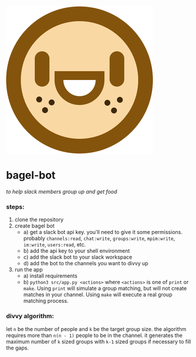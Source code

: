 ![](./bagel-logo.png)

# bagel-bot

*to help slack members group up and get food*

### steps:
1. clone the repository
2. create bagel bot
   - a) get a slack bot api key. you'll need to give it some permissions. probably `channels:read`, `chat:write`, `groups:write`, `mpim:write`, `im:write`, `users:read`, etc.
   - b) add the api key to your shell environment
   - c) add the slack bot to your slack workspace
   - d) add the bot to the channels you want to divvy up
3. run the app
   - a) install requirements
   - b) `python3 src/app.py <actions>` where `<actions>` is one of `print` or `make`.
        Using `print` will simulate a group matching, but will not create matches in your channel.
        Using  `make` will execute a real group matching process. 

### divvy algorithm:
let `n` be the number of people and `k` be the target group size.
the algorithm requires more than `n(n - 1)` people to be in the channel.
it generates the maximum number of `k` sized groups with `k-1` sized groups if necessary to fill the gaps.
